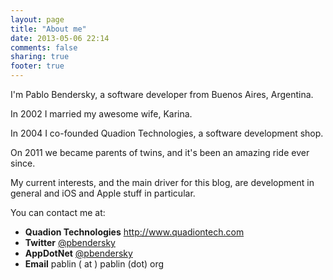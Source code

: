 ```yaml
---
layout: page
title: "About me"
date: 2013-05-06 22:14
comments: false
sharing: true
footer: true
---
```

I'm Pablo Bendersky, a software developer from Buenos Aires, Argentina.

In 2002 I married my awesome wife, Karina.

In 2004 I co-founded Quadion Technologies, a software development shop.

On 2011 we became parents of twins, and it's been an amazing ride ever since.

My current interests, and the main driver for this blog, are development in general and iOS and Apple stuff
in particular.

You can contact me at:

- **Quadion Technologies** <http://www.quadiontech.com>
- **Twitter** [@pbendersky](http://twitter.com/pbendersky)
- **AppDotNet** [@pbendersky](http://app.net/pbendersky)
- **Email** pablin ( at ) pablin (dot) org